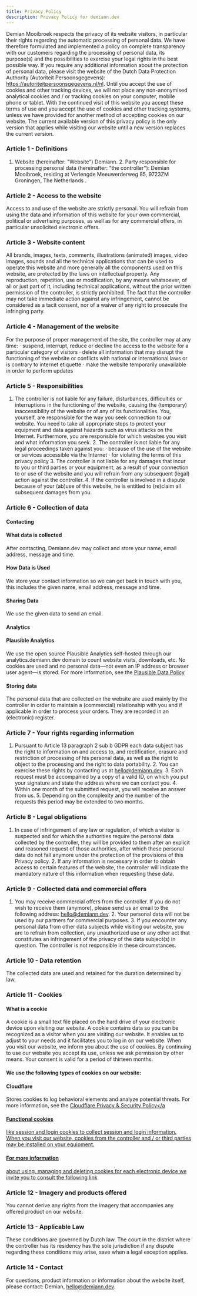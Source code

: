 ```yaml
---
title: Privacy Policy
description: Privacy Policy for demiann.dev
---
```


Demian Mooibroek respects the privacy of its website visitors, in particular
their rights regarding the automatic processing of personal data. We have
therefore formulated and implemented a policy on complete transparency with
our customers regarding the processing of personal data, its purpose(s) and
the possibilities to exercise your legal rights in the best possible way. If
you require any additional information about the protection of personal
data, please visit the website of the Dutch Data Protection Authority
(Autoriteit Persoonsgegevens): https://autoriteitpersoonsgegevens.nl/nl.
Until you accept the use of cookies and other tracking devices, we will not
place any non-anonymised analytical cookies and / or tracking cookies on
your computer, mobile phone or tablet. With the continued visit of this
website you accept these terms of use and you accept the use of cookies and
other tracking systems, unless we have provided for another method of
accepting cookies on our website. The current available version of this
privacy policy is the only version that applies while visiting our website
until a new version replaces the current version.

<h3>Article 1 - Definitions</h3>

1. Website (hereinafter: "Website") Demiann. 2. Party responsible for
   processing personal data (hereinafter: "the controller"): Demian Mooibroek,
   residing at Verlengde Meeuwerderweg 85, 9723ZM Groningen, The Netherlands .

<h3>Article 2 - Access to the website</h3>

Access to and use of the website are strictly personal. You will refrain
from using the data and information of this website for your own commercial,
political or advertising purposes, as well as for any commercial offers, in
particular unsolicited electronic offers.

<h3>Article 3 - Website content</h3>

All brands, images, texts, comments, illustrations (animated) images, video
images, sounds and all the technical applications that can be used to
operate this website and more generally all the components used on this
website, are protected by the laws on intellectual property. Any
reproduction, repetition, use or modification, by any means whatsoever, of
all or just part of it, including technical applications, without the prior
written permission of the controller, is strictly prohibited. The fact that
the controller may not take immediate action against any infringement,
cannot be considered as a tacit consent, nor of a waiver of any right to
prosecute the infringing party.

<h3>Article 4 - Management of the website</h3>

For the purpose of proper management of the site, the controller may at any
time: · suspend, interrupt, reduce or decline the access to the website for
a particular category of visitors · delete all information that may disrupt
the functioning of the website or conflicts with national or international
laws or is contrary to internet etiquette · make the website temporarily
unavailable in order to perform updates

<h3>Article 5 - Responsibilities</h3>

1. The controller is not liable for any failure, disturbances, difficulties
   or interruptions in the functioning of the website, causing the (temporary)
   inaccessibility of the website or of any of its functionalities. You,
   yourself, are responsible for the way you seek connection to our website.
   You need to take all appropriate steps to protect your equipment and data
   against hazards such as virus attacks on the Internet. Furthermore, you are
   responsible for which websites you visit and what information you seek. 2.
   The controller is not liable for any legal proceedings taken against you: ·
   because of the use of the website or services accessible via the Internet ·
   for violating the terms of this privacy policy 3. The controller is not
   liable for any damages that incur to you or third parties or your equipment,
   as a result of your connection to or use of the website and you will refrain
   from any subsequent (legal) action against the controller. 4. If the
   controller is involved in a dispute because of your (ab)use of this website,
   he is entitled to (re)claim all subsequent damages from you.

<h3>Article 6 - Collection of data</h3>

<h4>Contacting</h4>
<h4>What data is collected</h4>
After contacting, Demiann.dev may collect and store your name, email
address, message and time.

<h4>How Data is Used</h4>
We store your contact information so we can get back in touch with you, this
includes the given name, email address, message and time.

<h4>Sharing Data</h4>
We use the given data to send an email.

<h4>Analytics</h4>
<h4>Plausible Analytics</h4>
We use the open source Plausible Analytics self-hosted through our
analytics.demiann.dev domain to count website visits, downloads, etc. No
cookies are used and no personal data—not even an IP address or browser user
agent—is stored. For more information, see the
<a href="https://plausible.io/data-policy" rel="noopener noreferrer">Plausible Data Policy</a>

<h4>Storing data</h4>
The personal data that are collected on the website are used mainly by the
controller in order to maintain a (commercial) relationship with you and if
applicable in order to process your orders. They are recorded in an
(electronic) register.

<h3>Article 7 - Your rights regarding information</h3>

1. Pursuant to Article 13 paragraph 2 sub b GDPR each data subject has the
   right to information on and access to, and rectification, erasure and
   restriction of processing of his personal data, as well as the right to
   object to the processing and the right to data portability. 2. You can
   exercise these rights by contacting us at hello@demiann.dev. 3. Each request
   must be accompanied by a copy of a valid ID, on which you put your signature
   and state the address where we can contact you. 4. Within one month of the
   submitted request, you will receive an answer from us. 5. Depending on the
   complexity and the number of the requests this period may be extended to two
   months.

<h3>Article 8 - Legal obligations</h3>

1. In case of infringement of any law or regulation, of which a visitor is
   suspected and for which the authorities require the personal data collected
   by the controller, they will be provided to them after an explicit and
   reasoned request of those authorities, after which these personal data do
   not fall anymore under the protection of the provisions of this Privacy
   policy. 2. If any information is necessary in order to obtain access to
   certain features of the website, the controller will indicate the mandatory
   nature of this information when requesting these data.

<h3>Article 9 - Collected data and commercial offers</h3>

1. You may receive commercial offers from the controller. If you do not wish
   to receive them (anymore), please send us an email to the following address:
   hello@demiann.dev. 2. Your personal data will not be used by our partners
   for commercial purposes. 3. If you encounter any personal data from other
   data subjects while visiting our website, you are to refrain from
   collection, any unauthorized use or any other act that constitutes an
   infringement of the privacy of the data subject(s) in question. The
   controller is not responsible in these circumstances.

<h3>Article 10 - Data retention</h3>

The collected data are used and retained for the duration determined by law.

<h3>Article 11 - Cookies</h3>

<h4>What is a cookie</h4>
A cookie is a small text file placed on the hard drive of your electronic
device upon visiting our website. A cookie contains data so you can be
recognized as a visitor when you are visiting our website. It enables us to
adjust to your needs and it facilitates you to log in on our website. When
you visit our website, we inform you about the use of cookies. By continuing
to use our website you accept its use, unless we ask permission by other
means. Your consent is valid for a period of thirteen months.

<h4>We use the following types of cookies on our website:</h4>

<h4>Cloudflare</h4>

Stores cookies to log behavioral elements and analyze potential threats. For
more information, see the
<a href="https://www.cloudflare.com/privacypolicy/" rel="noopener noreferrer"> Cloudflare Privacy & Security Policy</a

<h4>Functional cookies</h4>
like session and login cookies to collect session and login information.
When you visit our website, cookies from the controller and / or third
parties may be installed on your equipment.

<h4>For more information</h4>
about using, managing and deleting cookies for each electronic device we
invite you to consult the following
<a rel="noopener noreferrer" href="https://autoriteitpersoonsgegevens.nl/nl/onderwerpen/internet-telefoon-tv-en-post/cookies<h3>faq">link</a>

<h3>Article 12 - Imagery and products offered</h3>

You cannot derive any rights from the imagery that accompanies any offered
product on our website.

<h3>Article 13 - Applicable Law</h3>

These conditions are governed by Dutch law. The court in the district where
the controller has its residency has the sole jurisdiction if any dispute
regarding these conditions may arise, save when a legal exception applies.

<h3>Article 14 - Contact</h3>

For questions, product information or information about the website itself,
please contact: Demian, hello@demiann.dev.
